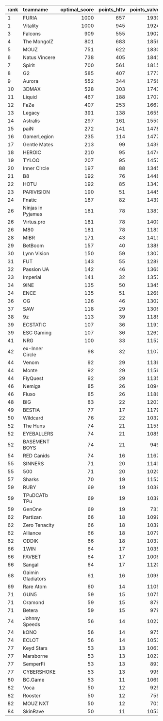 | rank   | teamname          |   optimal_score |   points_hltv |   points_valve |
|:-------|:------------------|----------------:|--------------:|---------------:|
| 1      | FURIA             |            1000 |           657 |           1930 |
| 1      | Vitality          |            1000 |           945 |           1924 |
| 3      | Falcons           |             909 |           555 |           1902 |
| 4      | The MongolZ       |             801 |           683 |           1856 |
| 5      | MOUZ              |             751 |           622 |           1830 |
| 6      | Natus Vincere     |             738 |           405 |           1841 |
| 7      | Spirit            |             700 |           561 |           1815 |
| 8      | G2                |             585 |           407 |           1773 |
| 9      | Aurora            |             552 |           344 |           1756 |
| 10     | 3DMAX             |             528 |           303 |           1743 |
| 11     | Liquid            |             467 |           188 |           1707 |
| 12     | FaZe              |             407 |           253 |           1667 |
| 13     | Legacy            |             391 |           138 |           1655 |
| 14     | Astralis          |             297 |           161 |           1550 |
| 15     | paiN              |             272 |           141 |           1478 |
| 16     | GamerLegion       |             235 |           114 |           1477 |
| 17     | Gentle Mates      |             213 |            99 |           1439 |
| 18     | HEROIC            |             210 |            95 |           1474 |
| 19     | TYLOO             |             207 |            95 |           1457 |
| 20     | Inner Circle      |             197 |            88 |           1345 |
| 21     | B8                |             192 |            76 |           1448 |
| 22     | HOTU              |             192 |            85 |           1343 |
| 23     | PARIVISION        |             190 |            51 |           1445 |
| 24     | Fnatic            |             187 |            82 |           1439 |
| 26     | Ninjas in Pyjamas |             181 |            78 |           1381 |
| 26     | Virtus.pro        |             181 |            78 |           1400 |
| 26     | M80               |             181 |            78 |           1183 |
| 28     | MIBR              |             171 |            43 |           1413 |
| 29     | BetBoom           |             157 |            40 |           1388 |
| 30     | Lynn Vision       |             150 |            59 |           1307 |
| 31     | FUT               |             143 |            55 |           1289 |
| 32     | Passion UA        |             142 |            46 |           1360 |
| 33     | Imperial          |             141 |            32 |           1357 |
| 34     | 9INE              |             135 |            50 |           1345 |
| 34     | ENCE              |             135 |            51 |           1266 |
| 36     | OG                |             126 |            46 |           1302 |
| 37     | SAW               |             118 |            29 |           1306 |
| 38     | 9z                |             113 |            39 |           1188 |
| 39     | ECSTATIC          |             107 |            36 |           1191 |
| 39     | ESC Gaming        |             107 |            36 |           1261 |
| 41     | NRG               |             100 |            33 |           1152 |
| 42     | ex-Inner Circle   |              98 |            32 |           1107 |
| 44     | Venom             |              92 |            29 |           1136 |
| 44     | Monte             |              92 |            29 |           1156 |
| 44     | FlyQuest          |              92 |            29 |           1135 |
| 46     | Nemiga            |              85 |            26 |           1094 |
| 46     | Fluxo             |              85 |            26 |           1186 |
| 48     | BIG               |              83 |            22 |           1201 |
| 49     | BESTIA            |              77 |            17 |           1179 |
| 50     | Wildcard          |              76 |            22 |           1032 |
| 52     | The Huns          |              74 |            21 |           1158 |
| 52     | EYEBALLERS        |              74 |            21 |           1085 |
| 52     | BASEMENT BOYS     |              74 |            21 |            949 |
| 54     | RED Canids        |              74 |            16 |           1167 |
| 55     | SINNERS           |              71 |            20 |           1143 |
| 55     | 500               |              71 |            20 |           1020 |
| 57     | Sharks            |              70 |            19 |           1152 |
| 59     | RUBY              |              69 |            19 |           1039 |
| 59     | TPuDCATb TPu      |              69 |            19 |           1039 |
| 59     | GenOne            |              69 |            19 |            731 |
| 62     | Partizan          |              66 |            18 |           1099 |
| 62     | Zero Tenacity     |              66 |            18 |           1039 |
| 62     | Alliance          |              66 |            18 |           1079 |
| 62     | ODDIK             |              66 |            18 |           1037 |
| 66     | 1WIN              |              64 |            17 |           1035 |
| 66     | FAVBET            |              64 |            17 |           1006 |
| 66     | Sangal            |              64 |            17 |           1120 |
| 68     | Gaimin Gladiators |              61 |            16 |           1098 |
| 69     | Rare Atom         |              60 |            14 |           1105 |
| 71     | GUN5              |              59 |            15 |           1075 |
| 71     | Oramond           |              59 |            15 |            879 |
| 71     | Betera            |              59 |            15 |            979 |
| 74     | Johnny Speeds     |              56 |            14 |           1022 |
| 74     | kONO              |              56 |            14 |            975 |
| 74     | ECLOT             |              56 |            14 |           1053 |
| 77     | Keyd Stars        |              53 |            13 |           1061 |
| 77     | Marsborne         |              53 |            13 |           1027 |
| 77     | SemperFi          |              53 |            13 |            893 |
| 77     | CYBERSHOKE        |              53 |            13 |            996 |
| 80     | BC.Game           |              53 |            11 |           1069 |
| 82     | Voca              |              50 |            12 |            925 |
| 82     | Rooster           |              50 |            12 |            755 |
| 82     | MOUZ NXT          |              50 |            12 |            701 |
| 84     | SkinRave          |              50 |            11 |           1053 |